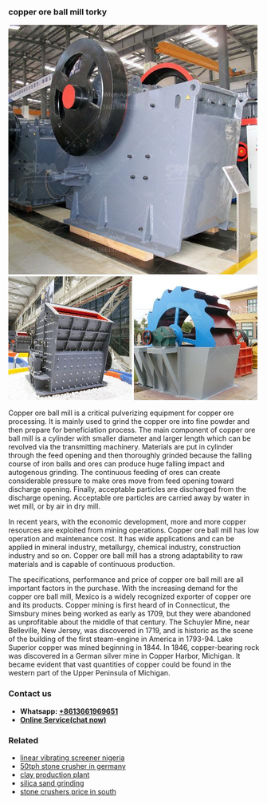 <h3>copper ore ball mill torky</h3><img src='1704791418.jpg' alt=''><p>Copper ore ball mill is a critical pulverizing equipment for copper ore processing. It is mainly used to grind the copper ore into fine powder and then prepare for beneficiation process. The main component of copper ore ball mill is a cylinder with smaller diameter and larger length which can be revolved via the transmitting machinery. Materials are put in cylinder through the feed opening and then thoroughly grinded because the falling course of iron balls and ores can produce huge falling impact and autogenous grinding. The continuous feeding of ores can create considerable pressure to make ores move from feed opening toward discharge opening. Finally, acceptable particles are discharged from the discharge opening. Acceptable ore particles are carried away by water in wet mill, or by air in dry mill.</p><p>In recent years, with the economic development, more and more copper resources are exploited from mining operations. Copper ore ball mill has low operation and maintenance cost. It has wide applications and can be applied in mineral industry, metallurgy, chemical industry, construction industry and so on. Copper ore ball mill has a strong adaptability to raw materials and is capable of continuous production.</p><p>The specifications, performance and price of copper ore ball mill are all important factors in the purchase. With the increasing demand for the copper ore ball mill, Mexico is a widely recognized exporter of copper ore and its products. Copper mining is first heard of in Connecticut, the Simsbury mines being worked as early as 1709, but they were abandoned as unprofitable about the middle of that century. The Schuyler Mine, near Belleville, New Jersey, was discovered in 1719, and is historic as the scene of the building of the first steam-engine in America in 1793-94. Lake Superior copper was mined beginning in 1844. In 1846, copper-bearing rock was discovered in a German silver mine in Copper Harbor, Michigan. It became evident that vast quantities of copper could be found in the western part of the Upper Peninsula of Michigan.</p><h3>Contact us</h3><ul><li><strong>Whatsapp:&nbsp;<a href="https://wa.me/8613661969651">+8613661969651</a></strong></li><li><a href="https://swt.shibang-china.com/?git&amp;zhl&amp;copper ore ball mill torky"><strong>Online Service(chat now)</strong></a></li></ul><h3>Related</h3><ul><li><a href='linear vibrating screener nigeria.md'>linear vibrating screener nigeria</a></li><li><a href='50tph stone crusher in germany.md'>50tph stone crusher in germany</a></li><li><a href='clay production plant.md'>clay production plant</a></li><li><a href='silica sand grinding.md'>silica sand grinding</a></li><li><a href='stone crushers price in south.md'>stone crushers price in south</a></li></ul>